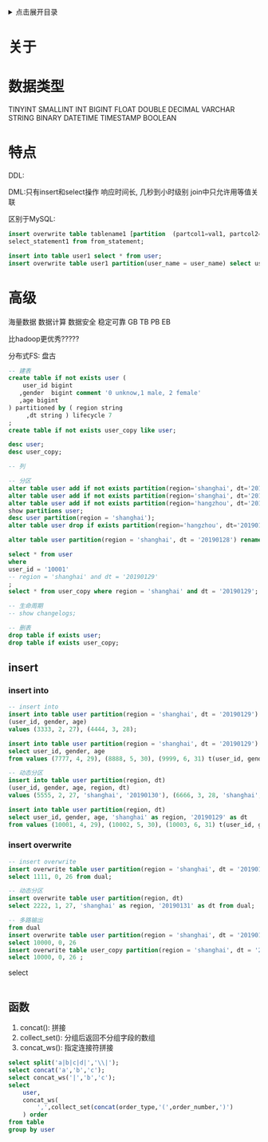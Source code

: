 <details>
<summary>点击展开目录</summary>
<!-- TOC -->

- [关于](#关于)
- [数据类型](#数据类型)
- [特点](#特点)
- [高级](#高级)
    - [insert](#insert)
        - [insert into](#insert-into)
        - [insert overwrite](#insert-overwrite)
    - [函数](#函数)

<!-- /TOC -->
</details>


# 关于


# 数据类型

TINYINT
SMALLINT
INT
BIGINT
FLOAT
DOUBLE
DECIMAL
VARCHAR
STRING
BINARY
DATETIME
TIMESTAMP
BOOLEAN



# 特点

DDL:

DML:只有insert和select操作
响应时间长, 几秒到小时级别
join中只允许用等值关联

区别于MySQL:
```sql
insert overwrite table tablename1 [partition  (partcol1=val1, partcol2=val2 ...) [if not exists]] \
select_statement1 from from_statement;

insert into table user1 select * from user;
insert overwrite table user1 partition(user_name = user_name) select user_name from user;
```

# 高级

海量数据
数据计算
数据安全
稳定可靠
GB TB PB  EB

比hadoop更优秀?????

分布式FS: 盘古

```sql
-- 建表
create table if not exists user ( 
    user_id bigint 
   ,gender  bigint comment '0 unknow,1 male, 2 female' 
   ,age bigint 
) partitioned by ( region string 
     ,dt string ) lifecycle 7
;
create table if not exists user_copy like user;

desc user;
desc user_copy;

-- 列

-- 分区
alter table user add if not exists partition(region='shanghai', dt='20190129');
alter table user add if not exists partition(region='shanghai', dt='20190130');
alter table user add if not exists partition(region='hangzhou', dt='20190130');
show partitions user;
desc user partition(region = 'shanghai');
alter table user drop if exists partition(region='hangzhou', dt='20190130');

alter table user partition(region = 'shanghai', dt = '20190128') rename to partition(region = 'shanghai', dt = '20190129');

select * from user
where
user_id = '10001'
-- region = 'shanghai' and dt = '20190129'
;
select * from user_copy where region = 'shanghai' and dt = '20190129';

-- 生命周期
-- show changelogs;

-- 删表
drop table if exists user;
drop table if exists user_copy;
```

## insert

### insert into
```sql
-- insert into
insert into table user partition(region = 'shanghai', dt = '20190129') 
(user_id, gender, age)
values (3333, 2, 27), (4444, 3, 28);

insert into table user partition(region = 'shanghai', dt = '20190129')
select user_id, gender, age
from values (7777, 4, 29), (8888, 5, 30), (9999, 6, 31) t(user_id, gender, age);

-- 动态分区
insert into table user partition(region, dt) 
(user_id, gender, age, region, dt)
values (5555, 2, 27, 'shanghai', '20190130'), (6666, 3, 28, 'shanghai', '20190130');

insert into table user partition(region, dt)
select user_id, gender, age, 'shanghai' as region, '20190129' as dt
from values (10001, 4, 29), (10002, 5, 30), (10003, 6, 31) t(user_id, gender, age);
```

### insert overwrite

```sql
-- insert overwrite
insert overwrite table user partition(region = 'shanghai', dt = '20190129')
select 1111, 0, 26 from dual;

-- 动态分区
insert overwrite table user partition(region, dt)
select 2222, 1, 27, 'shanghai' as region, '20190131' as dt from dual;

-- 多路输出
from dual
insert overwrite table user partition(region = 'shanghai', dt = '20190129')
select 10000, 0, 26
insert overwrite table user_copy partition(region = 'shanghai', dt = '20190129')
select 10000, 0, 26 ;
```
select

```sql

```

## 函数

1. concat(): 拼接
2. collect_set(): 分组后返回不分组字段的数组
3. concat_ws(): 指定连接符拼接

```sql
select split('a|b|c|d|','\\|');
select concat('a','b','c');
select concat_ws('|','b','c');
select
    user,
    concat_ws(
        ',',collect_set(concat(order_type,'(',order_number,')')
    ) order
from table
group by user
```

